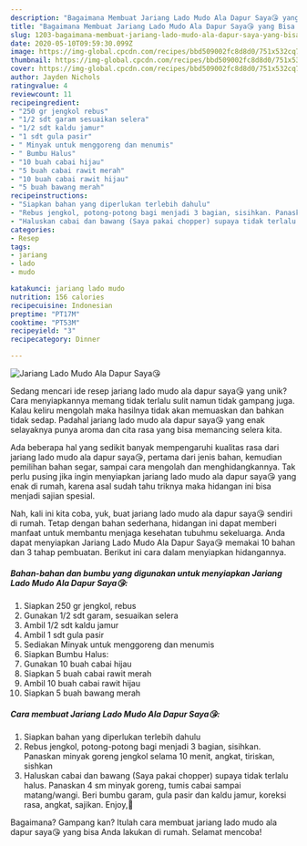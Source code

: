 ```yaml
---
description: "Bagaimana Membuat Jariang Lado Mudo Ala Dapur Saya😘 yang Bisa Manjain Lidah"
title: "Bagaimana Membuat Jariang Lado Mudo Ala Dapur Saya😘 yang Bisa Manjain Lidah"
slug: 1203-bagaimana-membuat-jariang-lado-mudo-ala-dapur-saya-yang-bisa-manjain-lidah
date: 2020-05-10T09:59:30.099Z
image: https://img-global.cpcdn.com/recipes/bbd509002fc8d8d0/751x532cq70/jariang-lado-mudo-ala-dapur-saya😘-foto-resep-utama.jpg
thumbnail: https://img-global.cpcdn.com/recipes/bbd509002fc8d8d0/751x532cq70/jariang-lado-mudo-ala-dapur-saya😘-foto-resep-utama.jpg
cover: https://img-global.cpcdn.com/recipes/bbd509002fc8d8d0/751x532cq70/jariang-lado-mudo-ala-dapur-saya😘-foto-resep-utama.jpg
author: Jayden Nichols
ratingvalue: 4
reviewcount: 11
recipeingredient:
- "250 gr jengkol rebus"
- "1/2 sdt garam sesuaikan selera"
- "1/2 sdt kaldu jamur"
- "1 sdt gula pasir"
- " Minyak untuk menggoreng dan menumis"
- " Bumbu Halus"
- "10 buah cabai hijau"
- "5 buah cabai rawit merah"
- "10 buah cabai rawit hijau"
- "5 buah bawang merah"
recipeinstructions:
- "Siapkan bahan yang diperlukan terlebih dahulu"
- "Rebus jengkol, potong-potong bagi menjadi 3 bagian, sisihkan. Panaskan minyak goreng jengkol selama 10 menit, angkat, tiriskan, sishkan"
- "Haluskan cabai dan bawang (Saya pakai chopper) supaya tidak terlalu halus. Panaskan 4 sm minyak goreng, tumis cabai sampai matang/wangi. Beri bumbu garam, gula pasir dan kaldu jamur, koreksi rasa, angkat, sajikan. Enjoy,🥰"
categories:
- Resep
tags:
- jariang
- lado
- mudo

katakunci: jariang lado mudo 
nutrition: 156 calories
recipecuisine: Indonesian
preptime: "PT17M"
cooktime: "PT53M"
recipeyield: "3"
recipecategory: Dinner

---
```



![Jariang Lado Mudo Ala Dapur Saya😘](https://img-global.cpcdn.com/recipes/bbd509002fc8d8d0/751x532cq70/jariang-lado-mudo-ala-dapur-saya😘-foto-resep-utama.jpg)

Sedang mencari ide resep jariang lado mudo ala dapur saya😘 yang unik? Cara menyiapkannya memang tidak terlalu sulit namun tidak gampang juga. Kalau keliru mengolah maka hasilnya tidak akan memuaskan dan bahkan tidak sedap. Padahal jariang lado mudo ala dapur saya😘 yang enak selayaknya punya aroma dan cita rasa yang bisa memancing selera kita.

Ada beberapa hal yang sedikit banyak mempengaruhi kualitas rasa dari jariang lado mudo ala dapur saya😘, pertama dari jenis bahan, kemudian pemilihan bahan segar, sampai cara mengolah dan menghidangkannya. Tak perlu pusing jika ingin menyiapkan jariang lado mudo ala dapur saya😘 yang enak di rumah, karena asal sudah tahu triknya maka hidangan ini bisa menjadi sajian spesial.




Nah, kali ini kita coba, yuk, buat jariang lado mudo ala dapur saya😘 sendiri di rumah. Tetap dengan bahan sederhana, hidangan ini dapat memberi manfaat untuk membantu menjaga kesehatan tubuhmu sekeluarga. Anda dapat menyiapkan Jariang Lado Mudo Ala Dapur Saya😘 memakai 10 bahan dan 3 tahap pembuatan. Berikut ini cara dalam menyiapkan hidangannya.

<!--inarticleads1-->

##### Bahan-bahan dan bumbu yang digunakan untuk menyiapkan Jariang Lado Mudo Ala Dapur Saya😘:

1. Siapkan 250 gr jengkol, rebus
1. Gunakan 1/2 sdt garam, sesuaikan selera
1. Ambil 1/2 sdt kaldu jamur
1. Ambil 1 sdt gula pasir
1. Sediakan  Minyak untuk menggoreng dan menumis
1. Siapkan  Bumbu Halus:
1. Gunakan 10 buah cabai hijau
1. Siapkan 5 buah cabai rawit merah
1. Ambil 10 buah cabai rawit hijau
1. Siapkan 5 buah bawang merah




<!--inarticleads2-->

##### Cara membuat Jariang Lado Mudo Ala Dapur Saya😘:

1. Siapkan bahan yang diperlukan terlebih dahulu
1. Rebus jengkol, potong-potong bagi menjadi 3 bagian, sisihkan. Panaskan minyak goreng jengkol selama 10 menit, angkat, tiriskan, sishkan
1. Haluskan cabai dan bawang (Saya pakai chopper) supaya tidak terlalu halus. Panaskan 4 sm minyak goreng, tumis cabai sampai matang/wangi. Beri bumbu garam, gula pasir dan kaldu jamur, koreksi rasa, angkat, sajikan. Enjoy,🥰




Bagaimana? Gampang kan? Itulah cara membuat jariang lado mudo ala dapur saya😘 yang bisa Anda lakukan di rumah. Selamat mencoba!

